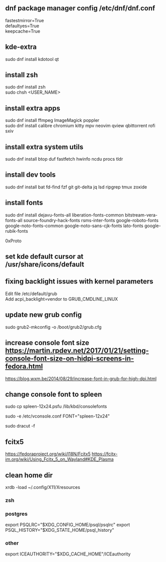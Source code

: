 ## dnf package manager config /etc/dnf/dnf.conf
fastestmirror=True\
defaultyes=True\
keepcache=True


## kde-extra
sudo dnf install kdotool qt


## install zsh
sudo dnf install zsh\
sudo chsh <USER_NAME>


## install extra apps
sudo dnf install ffmpeg ImageMagick poppler\
sudo dnf install calibre chromium kitty mpv neovim qview qbittorrent rofi sxiv


## install extra system utils
sudo dnf install btop duf fastfetch hwinfo ncdu procs tldr


## install dev tools
sudo dnf install bat fd-find fzf git git-delta jq lsd ripgrep tmux zoxide


## install fonts
sudo dnf install dejavu-fonts-all liberation-fonts-common bitstream-vera-fonts-all source-foundry-hack-fonts rsms-inter-fonts google-roboto-fonts google-noto-fonts-common google-noto-sans-cjk-fonts lato-fonts google-rubik-fonts

0xProto


## set kde default cursor at /usr/share/icons/default


## fixing backlight issues with kernel parameters
Edit file /etc/default/grub \
Add acpi_backlight=vendor to GRUB_CMDLINE_LINUX


## update new grub config
sudo grub2-mkconfig -o /boot/grub2/grub.cfg


## increase console font size https://martin.rpdev.net/2017/01/21/setting-console-font-size-on-hidpi-screens-in-fedora.html
https://blog.wxm.be/2014/08/29/increase-font-in-grub-for-high-dpi.html


## change console font to spleen
sudo cp spleen-12x24.psfu /lib/kbd/consolefonts

sudo -e /etc/vconsole.conf
FONT="spleen-12x24"

sudo dracut -f


## fcitx5
https://fedoraproject.org/wiki/I18N/Fcitx5
https://fcitx-im.org/wiki/Using_Fcitx_5_on_Wayland#KDE_Plasma


## clean home dir

xrdb -load ~/.config/X11/Xresources
### zsh

### postgres
export PSQLRC="$XDG_CONFIG_HOME/psql/psqlrc"
export PSQL_HISTORY="$XDG_STATE_HOME/psql_history"
### other
export ICEAUTHORITY="$XDG_CACHE_HOME"/ICEauthority

